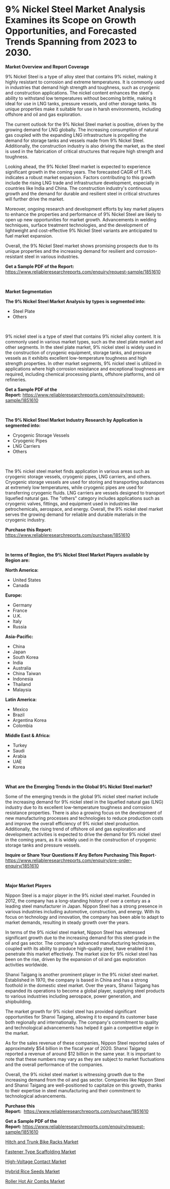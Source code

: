 <p><h1>9% Nickel Steel Market Analysis Examines its Scope on Growth Opportunities, and Forecasted Trends Spanning from 2023 to 2030.</h1></p><p><strong>Market Overview and Report Coverage</strong></p>
<p><p>9% Nickel Steel is a type of alloy steel that contains 9% nickel, making it highly resistant to corrosion and extreme temperatures. It is commonly used in industries that demand high strength and toughness, such as cryogenic and construction applications. The nickel content enhances the steel's ability to withstand low temperatures without becoming brittle, making it ideal for use in LNG tanks, pressure vessels, and other storage tanks. Its unique properties make it suitable for use in harsh environments, including offshore and oil and gas exploration.</p><p>The current outlook for the 9% Nickel Steel market is positive, driven by the growing demand for LNG globally. The increasing consumption of natural gas coupled with the expanding LNG infrastructure is propelling the demand for storage tanks and vessels made from 9% Nickel Steel. Additionally, the construction industry is also driving the market, as the steel is used in the fabrication of critical structures that require high strength and toughness.</p><p>Looking ahead, the 9% Nickel Steel market is expected to experience significant growth in the coming years. The forecasted CAGR of 11.4% indicates a robust market expansion. Factors contributing to this growth include the rising LNG trade and infrastructure development, especially in countries like India and China. The construction industry's continuous growth and the demand for durable and resilient steel in critical structures will further drive the market.</p><p>Moreover, ongoing research and development efforts by key market players to enhance the properties and performance of 9% Nickel Steel are likely to open up new opportunities for market growth. Advancements in welding techniques, surface treatment technologies, and the development of lightweight and cost-effective 9% Nickel Steel variants are anticipated to fuel market expansion.</p><p>Overall, the 9% Nickel Steel market shows promising prospects due to its unique properties and the increasing demand for resilient and corrosion-resistant steel in various industries.</p></p>
<p><strong>Get a Sample PDF of the Report:</strong> <a href="https://www.reliableresearchreports.com/enquiry/request-sample/1851610">https://www.reliableresearchreports.com/enquiry/request-sample/1851610</a></p>
<p>&nbsp;</p>
<p><strong>Market Segmentation</strong></p>
<p><strong>The 9% Nickel Steel Market Analysis by types is segmented into:</strong></p>
<p><ul><li>Steel Plate</li><li>Others</li></ul></p>
<p>&nbsp;</p>
<p><p>9% nickel steel is a type of steel that contains 9% nickel alloy content. It is commonly used in various market types, such as the steel plate market and other segments. In the steel plate market, 9% nickel steel is widely used in the construction of cryogenic equipment, storage tanks, and pressure vessels as it exhibits excellent low-temperature toughness and high strength properties. In other market segments, 9% nickel steel is utilized in applications where high corrosion resistance and exceptional toughness are required, including chemical processing plants, offshore platforms, and oil refineries.</p></p>
<p><strong>Get a Sample PDF of the Report:</strong>&nbsp;<a href="https://www.reliableresearchreports.com/enquiry/request-sample/1851610">https://www.reliableresearchreports.com/enquiry/request-sample/1851610</a></p>
<p>&nbsp;</p>
<p><strong>The 9% Nickel Steel Market Industry Research by Application is segmented into:</strong></p>
<p><ul><li>Cryogenic Storage Vessels</li><li>Cryogenic Pipes</li><li>LNG Carriers</li><li>Others</li></ul></p>
<p>&nbsp;</p>
<p><p>The 9% nickel steel market finds application in various areas such as cryogenic storage vessels, cryogenic pipes, LNG carriers, and others. Cryogenic storage vessels are used for storing and transporting substances at extremely low temperatures, while cryogenic pipes are used for transferring cryogenic fluids. LNG carriers are vessels designed to transport liquefied natural gas. The "others" category includes applications such as cryogenic valves, fittings, and equipment used in industries like petrochemicals, aerospace, and energy. Overall, the 9% nickel steel market serves the growing demand for reliable and durable materials in the cryogenic industry.</p></p>
<p><strong>Purchase this Report:</strong>&nbsp; <a href="https://www.reliableresearchreports.com/purchase/1851610">https://www.reliableresearchreports.com/purchase/1851610</a></p>
<p>&nbsp;</p>
<p><strong>In terms of Region, the 9% Nickel Steel Market Players available by Region are:</strong></p>
<p>
    <p> <strong> North America: </strong>
        <ul>
            <li>United States</li>
            <li>Canada</li>
        </ul>
        </p> 
    <p> <strong> Europe: </strong>
        <ul>
            <li>Germany</li>
            <li>France</li>
            <li>U.K.</li>
            <li>Italy</li>
            <li>Russia</li>
        </ul>
        </p> 
    <p> <strong> Asia-Pacific: </strong>
        <ul>
            <li>China</li>
            <li>Japan</li>
            <li>South Korea</li>
            <li>India</li>
            <li>Australia</li>
            <li>China Taiwan</li>
            <li>Indonesia</li>
            <li>Thailand</li>
            <li>Malaysia</li>
        </ul>
        </p> 
    <p> <strong> Latin America: </strong>
        <ul>
            <li>Mexico</li>
            <li>Brazil</li>
            <li>Argentina Korea</li>
            <li>Colombia</li>
        </ul>
        </p> 
    <p> <strong> Middle East & Africa: </strong>
        <ul>
            <li>Turkey</li>
            <li>Saudi</li>
            <li>Arabia</li>
            <li>UAE</li>
            <li>Korea</li>
        </ul>
    </p>
    </p>
<p>&nbsp;</p>
<p><strong>What are the Emerging Trends in the Global 9% Nickel Steel market?</strong></p>
<p><p>Some of the emerging trends in the global 9% nickel steel market include the increasing demand for 9% nickel steel in the liquefied natural gas (LNG) industry due to its excellent low-temperature toughness and corrosion resistance properties. There is also a growing focus on the development of new manufacturing processes and technologies to reduce production costs and improve the overall efficiency of 9% nickel steel production. Additionally, the rising trend of offshore oil and gas exploration and development activities is expected to drive the demand for 9% nickel steel in the coming years, as it is widely used in the construction of cryogenic storage tanks and pressure vessels.</p></p>
<p><strong>Inquire or Share Your Questions If Any Before Purchasing This Report</strong>- <a href="https://www.reliableresearchreports.com/enquiry/pre-order-enquiry/1851610">https://www.reliableresearchreports.com/enquiry/pre-order-enquiry/1851610</a></p>
<p>&nbsp;</p>
<p><strong>Major Market Players</strong></p>
<p><p>Nippon Steel is a major player in the 9% nickel steel market. Founded in 2012, the company has a long-standing history of over a century as a leading steel manufacturer in Japan. Nippon Steel has a strong presence in various industries including automotive, construction, and energy. With its focus on technology and innovation, the company has been able to adapt to market demands, resulting in steady growth over the years.</p><p>In terms of the 9% nickel steel market, Nippon Steel has witnessed significant growth due to the increasing demand for this steel grade in the oil and gas sector. The company's advanced manufacturing techniques, coupled with its ability to produce high-quality steel, have enabled it to penetrate this market effectively. The market size for 9% nickel steel has been on the rise, driven by the expansion of oil and gas exploration activities worldwide.</p><p>Shanxi Taigang is another prominent player in the 9% nickel steel market. Established in 1970, the company is based in China and has a strong foothold in the domestic steel market. Over the years, Shanxi Taigang has expanded its operations to become a global player, supplying steel products to various industries including aerospace, power generation, and shipbuilding.</p><p>The market growth for 9% nickel steel has provided significant opportunities for Shanxi Taigang, allowing it to expand its customer base both regionally and internationally. The company's commitment to quality and technological advancements has helped it gain a competitive edge in the market.</p><p>As for the sales revenue of these companies, Nippon Steel reported sales of approximately $54 billion in the fiscal year of 2020. Shanxi Taigang reported a revenue of around $12 billion in the same year. It is important to note that these numbers may vary as they are subject to market fluctuations and the overall performance of the companies.</p><p>Overall, the 9% nickel steel market is witnessing growth due to the increasing demand from the oil and gas sector. Companies like Nippon Steel and Shanxi Taigang are well-positioned to capitalize on this growth, thanks to their expertise in steel manufacturing and their commitment to technological advancements.</p></p>
<p><strong>Purchase this Report:</strong>&nbsp;&nbsp;<a href="https://www.reliableresearchreports.com/purchase/1851610">https://www.reliableresearchreports.com/purchase/1851610</a></p>
<p></p>
<p><strong>Get a Sample PDF of the Report:</strong>&nbsp;<a href="https://www.reliableresearchreports.com/enquiry/request-sample/1851610">https://www.reliableresearchreports.com/enquiry/request-sample/1851610</a></p>
<p><p><a href="https://github.com/RickHolmes3/Market-Research-Report-List-1/blob/main/hitch-and-trunk-bike-racks-market.md">Hitch and Trunk Bike Racks Market</a></p><p><a href="https://medium.com/@chiragreportprime1/fastener-type-scaffolding-market-outlook-industry-overview-and-forecast-2023-to-2030-3739f4bf3dea">Fastener Type Scaffolding Market</a></p><p><a href="https://medium.com/@chiragreportprime2/high-voltage-contact-market-exploring-market-share-market-trends-and-future-growth-629f5eca235c">High-Voltage Contact Market</a></p><p><a href="https://www.linkedin.com/pulse/hybrid-rice-seeds-market-size-2023-2030-global-industrial-ktemc/">Hybrid Rice Seeds Market</a></p><p><a href="https://www.linkedin.com/pulse/roller-hot-air-combs-market-share-amp-new-trends-analysis-a9dmc/">Roller Hot Air Combs Market</a></p></p>